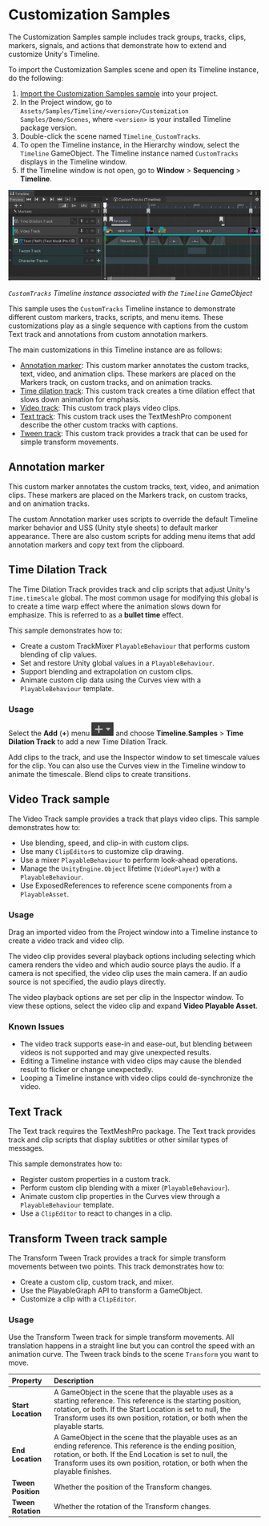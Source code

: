 # Customization Samples

The Customization Samples sample includes track groups, tracks, clips, markers, signals, and actions that demonstrate how to extend and customize Unity's Timeline.

To import the Customization Samples scene and open its Timeline instance, do the following:

1. [Import the Customization Samples sample](samp-overview.md) into your project.
1. In the Project window, go to `Assets/Samples/Timeline/<version>/Customization Samples/Demo/Scenes`, where `<version>` is your installed Timeline package version.
1. Double-click the scene named `Timeline_CustomTracks`.
1. To open the Timeline instance, in the Hierarchy window, select the `Timeline` GameObject. The Timeline instance named `CustomTracks` displays in the Timeline window.
1. If the Timeline window is not open, go to **Window** &gt; **Sequencing** &gt; **Timeline**.

![CustomTracks Timeline instance](images/tl-samp-ct-instance.png)

_`CustomTracks` Timeline instance associated with the `Timeline` GameObject_

This sample uses the `CustomTracks` Timeline instance to demonstrate different custom markers, tracks, scripts, and menu items. These customizations play as a single sequence with captions from the custom Text track and annotations from custom annotation markers.

The main customizations in this Timeline instance are as follows:

* [Annotation marker](#annosamp): This custom marker annotates the custom tracks, text, video, and animation clips. These markers are placed on the Markers track, on custom tracks, and on animation tracks.
* [Time dilation track](#timesamp): This custom track creates a time dilation effect that slows down animation for emphasis.
* [Video track](#videosamp): This custom track plays video clips.
* [Text track](#textsamp): This custom track uses the TextMeshPro component describe the other custom tracks with captions.
* [Tween track](#tweensamp): This custom track  provides a track that can be used for simple transform movements.

<a name="annosamp"></a>
## Annotation marker

This custom marker annotates the custom tracks, text, video, and animation clips. These markers are placed on the Markers track, on custom tracks, and on animation tracks.

The custom Annotation marker uses scripts to override the default Timeline marker behavior and USS (Unity style sheets) to default marker appearance. There are also custom scripts for adding menu items that add annotation markers and copy text from the clipboard.

<a name="timesamp"></a>
## Time Dilation Track

The Time Dilation Track provides track and clip scripts that adjust Unity's `Time.timeScale` global. The most common usage for modifying this global is to create a time warp effect where the animation slows down for emphasize. This is referred to as a **bullet time** effect.

This sample demonstrates how to:

* Create a custom TrackMixer `PlayableBehaviour` that performs custom blending of clip values.
* Set and restore Unity global values in a `PlayableBehaviour`.
* Support blending and extrapolation on custom clips.
* Animate custom clip data using the Curves view with a `PlayableBehaviour` template.

### Usage

Select the **Add** (**+**) menu ![](images/button-add-track-menu.png) and choose **Timeline.Samples** &gt; **Time Dilation Track** to add a new Time Dilation Track.

Add clips to the track, and use the Inspector window to set timescale values for the clip. You can also use the Curves view in the Timeline window to animate the timescale. Blend clips to create transitions.


<a name="videosamp"></a>
## Video Track sample

The Video Track sample provides a track that plays video clips. This sample demonstrates how to:

* Use blending, speed, and clip-in with custom clips.
* Use many `ClipEditor`s to customize clip drawing.
* Use a mixer `PlayableBehaviour` to perform look-ahead operations.
* Manage the `UnityEngine.Object` lifetime (`VideoPlayer`) with a `PlayableBehaviour`.
* Use ExposedReferences to reference scene components from a `PlayableAsset`.

### Usage

Drag an imported video from the Project window into a Timeline instance to create a video track and video clip.

The video clip provides several playback options including selecting which camera renders the video and which audio source plays the audio. If a camera is not specified, the video clip uses the main camera. If an audio source is not specified, the audio plays directly.

The video playback options are set per clip in the Inspector window. To view these options, select the video clip and expand **Video Playable Asset**.

### Known Issues

* The video track supports ease-in and ease-out, but blending between videos is not supported and may give unexpected results.
* Editing a Timeline instance with video clips may cause the blended result to flicker or change unexpectedly.
* Looping a Timeline instance with video clips could de-synchronize the video.


<a name="textsamp"></a>
## Text Track

The Text track requires the TextMeshPro package. The Text track provides track and clip scripts that display subtitles or other similar types of messages.

This sample demonstrates how to:

* Register custom properties in a custom track.
* Perform custom clip blending with a mixer (`PlayableBehaviour`).
* Animate custom clip properties in the Curves view through a `PlayableBehaviour` template.
* Use a `ClipEditor` to react to changes in a clip.


<a name="tweensamp"></a>
## Transform Tween track sample

The Transform Tween Track provides a track for simple transform movements between two points. This track demonstrates how to:

* Create a custom clip, custom track, and mixer.
* Use the PlayableGraph API to transform a GameObject.
* Customize a clip with a `ClipEditor`.

### Usage

Use the Transform Tween track for simple transform movements. All translation happens in a straight line but you can control the speed with an animation curve. The Tween track binds to the scene `Transform` you want to move.

|**Property**|**Description**|
|:---|:---|
| **Start Location** | A GameObject in the scene that the playable uses as a starting reference. This reference is the starting position, rotation, or both. If the Start Location is set to null, the Transform uses its own position, rotation, or both when the playable starts. |
| **End Location** | A GameObject in the scene that the playable uses as an ending reference. This reference is the ending position, rotation, or both. If the End Location is set to null, the Transform uses its own position, rotation, or both when the playable finishes. |
| **Tween Position** | Whether the position of the Transform changes. |
| **Tween Rotation** | Whether the rotation of the Transform changes. |
